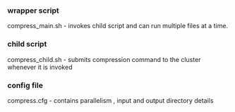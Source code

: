 ### wrapper script
compress_main.sh - invokes child script and can run multiple files at a time.

### child script
compress_child.sh - submits compression command to the cluster whenever it is invoked

### config file
compress.cfg - contains parallelism , input and output directory details
